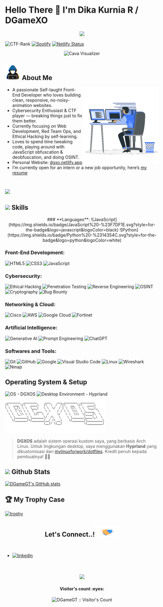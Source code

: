 # Hello There 👋 I'm Dika Kurnia R / DGameXO
<p align="center">
  <a href="https://github.com/DenverCoder1/readme-typing-svg">
    <img src="https://readme-typing-svg.herokuapp.com?lines=Website%20Developer;AI%20Engineer;Cyber%20Security;Code%20without%20limits;Think%20beyond%20the%20universe;DGXO%20%7C%20DGameXO&font=Fira%20Code&center=true&width=440&height=45">
  </a>
</p>

<!-- CTF Rank Badge -->
![CTF-Rank](https://img.shields.io/badge/CTF%20Rank-Platinum%20Hunter-blueviolet?style=flat-square)
[![Spotify](https://img.shields.io/badge/Now%20Playing-My%20Ordinary%20Life-brightgreen?style=flat-square&logo=spotify)](https://open.spotify.com/track/3vTyzS9NQK0uObFyN1k8g7)
[![Netlify Status](https://api.netlify.com/api/v1/badges/ace72150-02c8-4d77-8616-913f14106d99/deploy-status)](https://app.netlify.com/projects/dgxoshop/deploys)

<p align="center">
  <img src="https://github.com/karlstav/cava/blob/master/example_files/cava.gif" alt="Cava Visualizer">
</p>

## <picture><img src="https://github.com/0xAbdulKhalid/0xAbdulKhalid/raw/main/assets/mdImages/about_me.gif" width="50px"></picture> **About Me**

<picture>
  <img align="right" src="https://github.com/0xAbdulKhalid/0xAbdulKhalid/raw/main/assets/mdImages/Right_Side.gif" width="250px">
</picture>

- A passionate Self-taught Front-End Developer who loves building clean, responsive, no-noisy-animation websites.
- Cybersecurity Enthusiast & CTF player — breaking things just to fix them better.
- Currently focusing on Web Development, Red Team Ops, and Ethical Hacking by self-learning.
- Loves to spend time tweaking code, playing around with JavaScript obfuscation & deobfuscation, and doing OSINT.
- Personal Website: [dgxo.netlify.app](https://dgxo.netlify.app)
- I’m currently open for an intern or a new job opportunity, here’s [my resume](https://github.com/DGameGT/docs/blob/main/DikaKurnia_CV.pdf)

<br>

<img src="https://user-images.githubusercontent.com/73097560/115834477-dbab4500-a447-11eb-908a-139a6edaec5c.gif"><br>

## <img src="https://media2.giphy.com/media/QssGEmpkyEOhBCb7e1/giphy.gif?cid=ecf05e47a0n3gi1bfqntqmob8g9aid1oyj2wr3ds3mg700bl&rid=giphy.gif" width="25"> **Skills**
<p align="center">
### **Languages**:
![JavaScript](https://img.shields.io/badge/JavaScript%20-%23F7DF1E.svg?style=for-the-badge&logo=javascript&logoColor=black)
![Python](https://img.shields.io/badge/Python%20-%2314354C.svg?style=for-the-badge&logo=python&logoColor=white)

### **Front-End Development**:
![HTML5](https://img.shields.io/badge/HTML5%20-%23E34F26.svg?style=for-the-badge&logo=html5&logoColor=white)
![CSS3](https://img.shields.io/badge/CSS%20-%231572B6.svg?style=for-the-badge&logo=css3&logoColor=white)
![JavaScript](https://img.shields.io/badge/JavaScript%20-%23F7DF1E.svg?style=for-the-badge&logo=javascript&logoColor=black)

### **Cybersecurity**:
![Ethical Hacking](https://img.shields.io/badge/Ethical%20Hacking-red?style=for-the-badge&logo=hackthebox&logoColor=white)
![Penetration Testing](https://img.shields.io/badge/Penetration%20Testing-black?style=for-the-badge&logo=kalilinux&logoColor=white)
![Reverse Engineering](https://img.shields.io/badge/Reverse%20Engineering-gray?style=for-the-badge)
![OSINT](https://img.shields.io/badge/OSINT-blue?style=for-the-badge)
![Cryptography](https://img.shields.io/badge/Cryptography-007396?style=for-the-badge)
![Bug Bounty](https://img.shields.io/badge/Bug%20Bounty-orange?style=for-the-badge&logo=bugcrowd&logoColor=white)

### **Networking & Cloud**:
![Cisco](https://img.shields.io/badge/Cisco%20Networking-%231BA0D7.svg?style=for-the-badge&logo=cisco&logoColor=white)
![AWS](https://img.shields.io/badge/AWS-%23FF9900.svg?style=for-the-badge&logo=amazon-aws&logoColor=white)
![Google Cloud](https://img.shields.io/badge/Google%20Cloud-%234285F4.svg?style=for-the-badge&logo=google-cloud&logoColor=white)
![Fortinet](https://img.shields.io/badge/Fortinet-%23ED1C24.svg?style=for-the-badge&logo=fortinet&logoColor=white)

### **Artificial Intelligence**:
![Generative AI](https://img.shields.io/badge/Generative%20AI-4A4A4A?style=for-the-badge)
![Prompt Engineering](https://img.shields.io/badge/Prompt%20Engineering-40C97B?style=for-the-badge)
![ChatGPT](https://img.shields.io/badge/ChatGPT-74aa9c?style=for-the-badge&logo=openai&logoColor=white)

### **Softwares and Tools**:
![Git](https://img.shields.io/badge/git-%23F05033.svg?style=for-the-badge&logo=git&logoColor=white)
![GitHub](https://img.shields.io/badge/github-%23121011.svg?style=for-the-badge&logo=github&logoColor=white)
![Google](https://img.shields.io/badge/google-%234285F4.svg?style=for-the-badge&logo=google&logoColor=white)
![Visual Studio Code](https://img.shields.io/badge/Visual%20Studio%20Code-0078d7.svg?style=for-the-badge&logo=visual-studio-code&logoColor=white)
![Linux](https://img.shields.io/badge/Linux-FCC624?style=for-the-badge&logo=linux&logoColor=black)
![Wireshark](https://img.shields.io/badge/Wireshark-%231679A7.svg?style=for-the-badge&logo=wireshark&logoColor=white)
![Nmap](https://img.shields.io/badge/Nmap-%23000000.svg?style=for-the-badge)

## **Operating System & Setup**
![OS - DGXOS](https://img.shields.io/badge/OS-DGXOS%20(based%20on%20Arch)-1793D1?style=for-the-badge&logo=arch-linux&logoColor=white)
![Desktop Environment - Hyprland](https://img.shields.io/badge/Desktop%20Environment-Hyprland-%2300b0f0?style=for-the-badge&logo=hyprland)
![Logo DGXOS](https://github.com/DGameGT/ImagesForWebsite/blob/main/ascii_image.png?raw=true)  
> **DGXOS** adalah sistem operasi kustom saya, yang berbasis Arch Linux. Untuk lingkungan desktop, saya menggunakan **Hyprland** yang dikustomisasi dari [mylinuxforwork/dotfiles](https://github.com/mylinuxforwork/dotfiles). Kredit penuh kepada pembuatnya! 🙏💖

## <img src="https://media.giphy.com/media/iY8CRBdQXODJSCERIr/giphy.gif" width="35"><b> Github Stats </b>
[![DGameGT's GitHub stats](https://github-readme-stats.vercel.app/api?username=DGameGT&show_icons=true&theme=onedark&hide_title=false&cache_seconds=1800)](https://github-readme-stats.vercel.app/api?username=DGameGT&show_icons=true&theme=onedark)

## 🏆 My Trophy Case  

[![trophy](https://github-profile-trophy.vercel.app/?username=DGameGT&theme=onedark&cache_seconds=20)](https://github.com/ryo-ma/github-profile-trophy)

<div align="center">


## <b> Let's Connect..!</b><img src="https://github.com/0xAbdulKhalid/0xAbdulKhalid/raw/main/assets/mdImages/handshake.gif" width ="80">
<br>
<div align='left'>

<ul>

<li>
<a href="https://linkedin.com/in/https://www.linkedin.com/in/dikakurniarahmansyah" target="_blank">
<img src="https://img.shields.io/badge/linkedin:  DikaKurniaR-%2300acee.svg?color=405DE6&style=for-the-badge&logo=linkedin&logoColor=white" alt=linkedin style="margin-bottom: 5px;"/>
</a>
</li>
<br>	
</ul>
</div>

<br>
<img src="https://user-images.githubusercontent.com/73097560/115834477-dbab4500-a447-11eb-908a-139a6edaec5c.gif">
<br>
<h4 align="center">Visitor's count :eyes:</h4>

<p align="center"><img src="https://profile-counter.glitch.me/{DGameGT}/count.svg" alt="DGameGT :: Visitor's Count" /></p>
